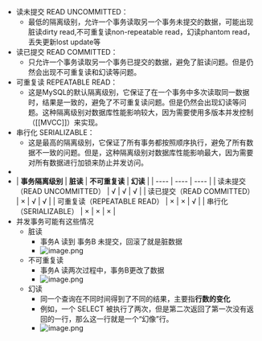 - 读未提交 READ UNCOMMITTED：
	- 最低的隔离级别，允许一个事务读取另一个事务未提交的数据，可能出现脏读dirty read,不可重复读non-repeatable read，幻读phantom read，丢失更新lost update等
- 读已提交 READ COMMITTED：
	- 只允许一个事务读取另一个事务已提交的数据，避免了脏读问题。但是仍然会出现不可重复读和幻读等问题。
- 可重复读 REPEATABLE READ：
	- 这是MySQL的默认隔离级别，它保证了在一个事务中多次读取同一数据时，结果是一致的，避免了不可重复读问题。但是仍然会出现幻读等问题。这种隔离级别对数据库性能影响较大，因为需要使用多版本并发控制（[[MVCC]]）来实现。
- 串行化 SERIALIZABLE：
	- 这是最高的隔离级别，它保证了所有事务都按照顺序执行，避免了所有数据不一致的问题。但是，这种隔离级别对数据库性能影响最大，因为需要对所有数据进行加锁来防止并发访问。
-
- | **事务隔离级别** | **脏读** | **不可重复读** | **幻读** |
  | ---- | ---- | ---- |
  | 读未提交（READ UNCOMMITTED） | √ | √ | √ |
  | 读已提交（READ COMMITTED） | × | √ | √ |
  | 可重复读（REPEATABLE READ） | × | × | √ |
  | 串行化（SERIALIZABLE） | × | × | × |
- 并发事务可能有这些情况
	- 脏读
		- 事务A 读到 事务B 未提交，回滚了就是脏数据
		- ![image.png](https://cdn.nlark.com/yuque/0/2022/png/92791/1646272501306-3d0cd5fe-a427-47b8-bd43-ab0c3de7a278.png#clientId=u28776675-6c5a-4&crop=0&crop=0&crop=1&crop=1&from=paste&height=394&id=u4d9ebad5&margin=%5Bobject%20Object%5D&name=image.png&originHeight=788&originWidth=1770&originalType=binary&ratio=1&rotation=0&showTitle=false&size=70121&status=done&style=none&taskId=u9002c453-b912-49d4-8efa-351e6a35b55&title=&width=885)
	- 不可重复读
		- 事务A 读两次过程中，事务B更改了数据
		- ![image.png](https://cdn.nlark.com/yuque/0/2022/png/92791/1646272501306-3d0cd5fe-a427-47b8-bd43-ab0c3de7a278.png#clientId=u28776675-6c5a-4&crop=0&crop=0&crop=1&crop=1&from=paste&height=394&id=u4d9ebad5&margin=%5Bobject%20Object%5D&name=image.png&originHeight=788&originWidth=1770&originalType=binary&ratio=1&rotation=0&showTitle=false&size=70121&status=done&style=none&taskId=u9002c453-b912-49d4-8efa-351e6a35b55&title=&width=885)
	- 幻读
		- 同一个查询在不同时间得到了不同的结果，主要指**行数的变化**
		- 例如，一个 SELECT 被执行了两次，但是第二次返回了第一次没有返回的一行，那么这一行就是一个“幻像”行。
		- ![image.png](https://cdn.nlark.com/yuque/0/2022/png/92791/1646273890450-d2edc213-6c1c-464c-9f77-0d92282ce9cc.png#clientId=u28776675-6c5a-4&crop=0&crop=0&crop=1&crop=1&from=paste&height=436&id=u8f4aff19&margin=%5Bobject%20Object%5D&name=image.png&originHeight=872&originWidth=2159&originalType=binary&ratio=1&rotation=0&showTitle=false&size=94676&status=done&style=none&taskId=ub7a77c22-6459-4f45-a04f-20596a140c8&title=&width=1079.5)